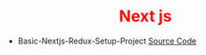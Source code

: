 <p>
 <h1 style="color:red;" align="center">Next js</h1>
</p>

- Basic-Nextjs-Redux-Setup-Project [Source Code](https://github.com/julfiker755/basic-nextjs-redux-setup)




